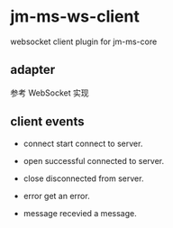 # jm-ms-ws-client

websocket client plugin for jm-ms-core

## adapter

参考 WebSocket 实现

## client events

- connect
start connect to server.

- open
successful connected to server.

- close
disconnected from server.

- error
get an error.

- message
recevied a message.

